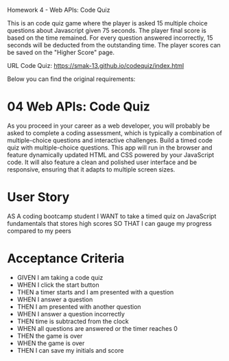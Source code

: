 Homework 4 - Web APIs: Code Quiz

This is an code quiz game where the player is asked 15 multiple choice questions about Javascript given 75 seconds. The player final score is based on the time remained. For every question answered incorrectly, 15 seconds will be deducted from the outstanding time. The player scores can be saved on the "Higher Score" page.

URL Code Quiz: https://smak-13.github.io/codequiz/index.html

Below you can find the original requirements:

# 04 Web APIs: Code Quiz

As you proceed in your career as a web developer, you will probably be asked to complete a coding assessment, which is typically a combination of multiple-choice questions and interactive challenges. Build a timed code quiz with multiple-choice questions. This app will run in the browser and feature dynamically updated HTML and CSS powered by your JavaScript code. It will also feature a clean and polished user interface and be responsive, ensuring that it adapts to multiple screen sizes.

# User Story
AS A coding bootcamp student
I WANT to take a timed quiz on JavaScript fundamentals that stores high scores
SO THAT I can gauge my progress compared to my peers

# Acceptance Criteria
- GIVEN I am taking a code quiz
- WHEN I click the start button
- THEN a timer starts and I am presented with a question
- WHEN I answer a question
- THEN I am presented with another question
- WHEN I answer a question incorrectly
- THEN time is subtracted from the clock
- WHEN all questions are answered or the timer reaches 0
- THEN the game is over
- WHEN the game is over
- THEN I can save my initials and score
